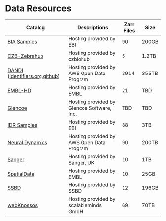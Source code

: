 Data Resources
==============

| Catalog                                                                  | Descriptions                                                                                                        | Zarr Files   | Size    |
| ------------------------------------------------------------------------ | ------------------------------------------------------------------------------------------------------------------- | ------------ | ------- |
| [BIA Samples](https://bit.ly/bia-ome-ngff-samples)                       | Hosting provided by EBI                                                                                             | 90           | 200GB   |
| [CZB-Zebrahub](https://zebrahub.ds.czbiohub.org/imaging)                 | Hosting provided by czbiohub                                                                                        | 5            | 1.2TB   |
| [DANDI](https://dandiarchive.org/dandiset/000108) ([identifiers.org][dandi2],[github][dandi3]) | Hosting provided by AWS Open Data Program                                                     | 3914         | 355TB   |
| [EMBL-HD](https://mobie.github.io/specs/ngff.html)                       | Hosting provided by EMBL                                                                                            | 21           | TBD     |
| [Glencoe](https://glencoesoftware.com/ngff)                              | Hosting provided by Glencoe Software, Inc.                                                                          | TBD          | TBD     |
| [IDR Samples](https://idr.github.io/ome-ngff-samples/)                   | Hosting provided by EBI                                                                                             | 88           | 3TB     |
| [Neural Dynamics](https://registry.opendata.aws/allen-nd-open-data/)     | Hosting provided by AWS Open Data Program                                                                           | 90           | 200TB   |
| [Sanger](https://www.sanger.ac.uk/project/ome-zarr/)                     | Hosting provided by Sanger, UK                                                                                      | 10           | 1TB     |
| [SpatialData](https://github.com/scverse/spatialdata-notebooks/tree/main/datasets)                       | Hosting provided by EMBL                                                            | 10           | 25GB    |
| [SSBD](https://ssbd.riken.jp/ssbd-ome-ngff-samples)                      | Hosting provided by SSBD                                                                                            | 12           | 196GB   |
| [webKnossos](https://zarr.webknossos.org)                                | Hosting provided by scalableminds GmbH                                                                              | 69           | 70TB    |

[dandi2]: https://identifiers.org/DANDI:000108
[dandi3]: https://github.com/dandisets/000108
